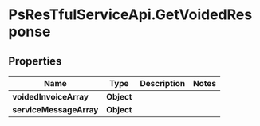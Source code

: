 # PsResTfulServiceApi.GetVoidedResponse

## Properties
Name | Type | Description | Notes
------------ | ------------- | ------------- | -------------
**voidedInvoiceArray** | **Object** |  | 
**serviceMessageArray** | **Object** |  | 

